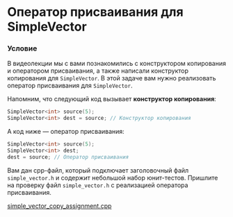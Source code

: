 # Оператор присваивания для SimpleVector

### Условие

В видеолекции мы с вами познакомились с конструктором копирования и оператором присваивания, а также написали конструктор копирования для `SimpleVector`. В этой задаче вам нужно реализовать оператор присваивания для `SimpleVector`.

Напомним, что следующий код вызывает **конструктор копирования**:

```c++
SimpleVector<int> source(5);
SimpleVector<int> dest = source; // Конструктор копирования
```
А код ниже — оператор присваивания:

```c++
SimpleVector<int> source(5);
SimpleVector<int> dest;
dest = source; // Оператор присваивания
```
Вам дан cpp-файл, который подключает заголовочный файл `simple_vector.h` и содержит небольшой набор юнит-тестов. Пришлите на проверку файл `simple_vector.h` с реализацией оператора присваивания.

[simple_vector_copy_assignment.cpp](source/simple_vector_copy_assignment.cpp)